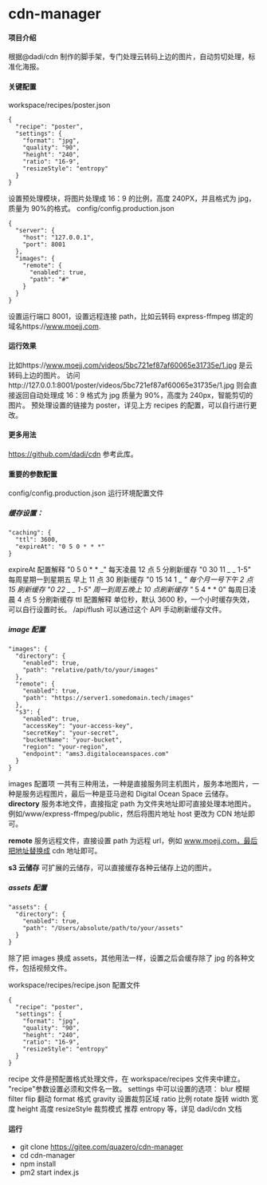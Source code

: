 # cdn-manager

#### 项目介绍

根据@dadi/cdn 制作的脚手架，专门处理云转码上边的图片，自动剪切处理，标准化海报。

#### 关键配置

workspace/recipes/poster.json

```
{
  "recipe": "poster",
  "settings": {
    "format": "jpg",
    "quality": "90",
    "height": "240",
    "ratio": "16-9",
    "resizeStyle": "entropy"
  }
}
```

设置预处理模块，将图片处理成 16：9 的比例，高度 240PX，并且格式为 jpg，质量为 90%的格式。
config/config.production.json

```
{
  "server": {
    "host": "127.0.0.1",
    "port": 8001
  },
  "images": {
    "remote": {
      "enabled": true,
      "path": "#"
    }
  }
}
```

设置运行端口 8001，设置远程连接 path，比如云转码 express-ffmpeg 绑定的域名https://www.moejj.com.

#### 运行效果

比如https://www.moejj.com/videos/5bc721ef87af60065e31735e/1.jpg 是云转码上边的图片。
访问http://127.0.0.1:8001/poster/videos/5bc721ef87af60065e31735e/1.jpg 则会直接返回自动处理成 16：9 格式为 jpg 质量为 90%，高度为 240px，智能剪切的图片。
预处理设置的链接为 poster，详见上方 recipes 的配置，可以自行进行更改。

#### 更多用法

https://github.com/dadi/cdn 参考此库。

#### 重要的参数配置

config/config.production.json 运行环境配置文件

##### 缓存设置：

```
"caching": {
  "ttl": 3600,
  "expireAt": "0 5 0 * * *"
}
```

expireAt 配置解释
"0 5 0 \* \* _" 每天凌晨 12 点 5 分刷新缓存
"0 30 11 _ _ 1-5" 每周星期一到星期五 早上 11 点 30 刷新缓存
"0 15 14 1 _ _" 每个月一号下午 2 点 15 刷新缓存
"0 22 _ _ 1-5" 周一到周五晚上 10 点刷新缓存
"_ 5 4 \* \* 0" 每周日凌晨 4 点 5 分刷新缓存
ttl 配置解释
单位秒，默认 3600 秒，一个小时缓存失效，可以自行设置时长。
/api/flush 可以通过这个 API 手动刷新缓存文件。

##### image 配置

```
"images": {
  "directory": {
    "enabled": true,
    "path": "relative/path/to/your/images"
  },
  "remote": {
    "enabled": true,
    "path": "https://server1.somedomain.tech/images"
  },
  "s3": {
    "enabled": true,
    "accessKey": "your-access-key",
    "secretKey": "your-secret",
    "bucketName": "your-bucket",
    "region": "your-region",
    "endpoint": "ams3.digitaloceanspaces.com"
  }
}
```

images 配置项
一共有三种用法，一种是直接服务同主机图片，服务本地图片，一种是服务远程图片，最后一种是亚马逊和 Digital Ocean Space 云储存。
**directory**
服务本地文件，直接指定 path 为文件夹地址即可直接处理本地图片。例如/www/express-ffmpeg/public，然后将图片地址 host 更改为 CDN 地址即可。

**remote**
服务远程文件，直接设置 path 为远程 url，例如 www.moejj.com，最后把地址替换成 cdn 地址即可。

**s3 云储存**
可扩展的云储存，可以直接缓存各种云储存上边的图片。

##### assets 配置

```
"assets": {
  "directory": {
    "enabled": true,
    "path": "/Users/absolute/path/to/your/assets"
  }
}
```

除了把 images 换成 assets，其他用法一样，设置之后会缓存除了 jpg 的各种文件，包括视频文件。

workspace/recipes/recipe.json 配置文件

```
{
  "recipe": "poster",
  "settings": {
    "format": "jpg",
    "quality": "90",
    "height": "240",
    "ratio": "16-9",
    "resizeStyle": "entropy"
  }
}
```

recipe 文件是预配置格式处理文件，在 workspace/recipes 文件夹中建立。
"recipe"参数设置必须和文件名一致。
settings 中可以设置的选项：
blur 模糊
filter
flip 翻动
format 格式
gravity 设置裁剪区域
ratio 比例
rotate 旋转
width 宽度
height 高度
resizeStyle 裁剪模式 推荐 entropy
等，详见 dadi/cdn 文档

#### 运行

- git clone https://gitee.com/quazero/cdn-manager
- cd cdn-manager
- npm install
- pm2 start index.js
